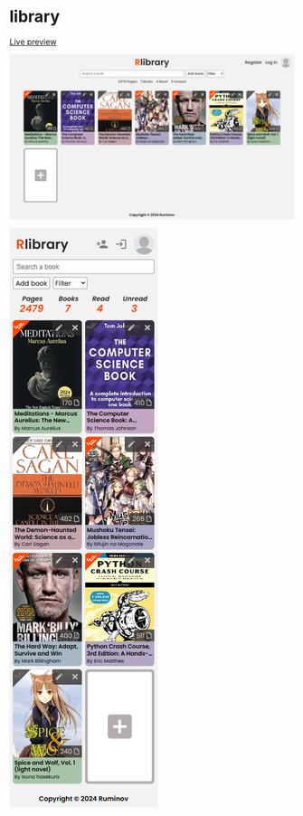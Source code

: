 # library

[Live preview](https://ruminov.github.io/library/)

![library](img/project-image-1.png)

![Mobile support](img/project-image-2.png)

